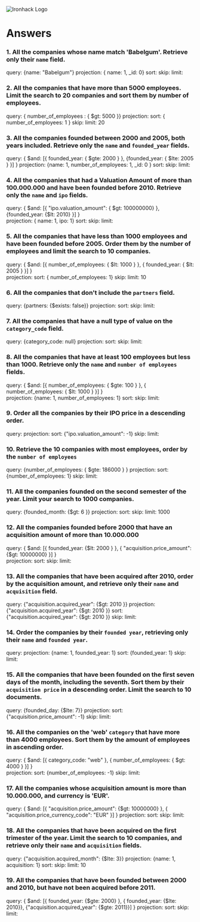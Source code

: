![Ironhack Logo](https://i.imgur.com/1QgrNNw.png)

# Answers

### 1. All the companies whose name match 'Babelgum'. Retrieve only their `name` field.

query: {name: "Babelgum"}
projection: { name: 1, _id: 0}
sort:
skip:
limit:

### 2. All the companies that have more than 5000 employees. Limit the search to 20 companies and sort them by **number of employees**.



query: { number_of_employees : { $gt: 5000 }}
projection:
sort: { number_of_employees: 1 }
skip:
limit: 20

### 3. All the companies founded between 2000 and 2005, both years included. Retrieve only the `name` and `founded_year` fields.

query: { $and: [{ founded_year: { $gte: 2000 } }, {founded_year: { $lte: 2005 } }] }
projection: {name: 1, number_of_employees: 1, _id: 0 }
sort:
skip:
limit:

### 4. All the companies that had a Valuation Amount of more than 100.000.000 and have been founded before 2010. Retrieve only the `name` and `ipo` fields.

query: { $and: [{ "ipo.valuation_amount": { $gt: 100000000} }, {founded_year: {$lt: 2010} }] }  
projection: { name: 1, ipo: 1}
sort:
skip:
limit:

### 5. All the companies that have less than 1000 employees and have been founded before 2005. Order them by the number of employees and limit the search to 10 companies.

query: { $and: [{ number_of_employees: { $lt: 1000 } }, { founded_year: { $lt: 2005 } }] }  
projection:
sort: { number_of_employees: 1}
skip:
limit: 10

### 6. All the companies that don't include the `partners` field.

query: {partners: {$exists: false}}
projection:
sort:
skip:
limit:

### 7. All the companies that have a null type of value on the `category_code` field.

query: {category_code: null}
projection:
sort:
skip:
limit:

### 8. All the companies that have at least 100 employees but less than 1000. Retrieve only the `name` and `number of employees` fields.

query: { $and: [{ number_of_employees: { $gte: 100 } }, { number_of_employees: { $lt: 1000 } }] }  
projection: {name: 1, number_of_employees: 1}
sort:
skip:
limit:

### 9. Order all the companies by their IPO price in a descending order.

query:
projection:
sort: {"ipo.valuation_amount": -1}
skip:
limit:

### 10. Retrieve the 10 companies with most employees, order by the `number of employees`

query: {number_of_employees: { $gte: 186000 } }
projection:
sort: {number_of_employees: 1}
skip:
limit:

### 11. All the companies founded on the second semester of the year. Limit your search to 1000 companies.

query: {founded_month: {$gt: 6 }}
projection:
sort:
skip:
limit: 1000

### 12. All the companies founded before 2000 that have an acquisition amount of more than 10.000.000

query: { $and: [{ founded_year: {$lt: 2000 } }, { "acquisition.price_amount": {$gt: 10000000} }] }  
projection:
sort:
skip:
limit:

### 13. All the companies that have been acquired after 2010, order by the acquisition amount, and retrieve only their `name` and `acquisition` field.

query: {"acquisition.acquired_year": {$gt: 2010 }}
projection: {"acquisition.acquired_year": {$gt: 2010 }}
sort: {"acquisition.acquired_year": {$gt: 2010 }}
skip:
limit:

### 14. Order the companies by their `founded year`, retrieving only their `name` and `founded year`.

query:
projection: {name: 1, founded_year: 1}
sort: {founded_year: 1}
skip:
limit:

### 15. All the companies that have been founded on the first seven days of the month, including the seventh. Sort them by their `acquisition price` in a descending order. Limit the search to 10 documents.

query: {founded_day: {$lte: 7}}
projection:
sort: {"acquisition.price_amount": -1}
skip:
limit:

### 16. All the companies on the 'web' `category` that have more than 4000 employees. Sort them by the amount of employees in ascending order.

query: { $and: [{ category_code: "web" }, { number_of_employees: { $gt: 4000 } }] }  
projection:
sort: {number_of_employees: -1}
skip:
limit:

### 17. All the companies whose acquisition amount is more than 10.000.000, and currency is 'EUR'.

query: { $and: [{ "acquisition.price_amount": {$gt: 10000000} }, { "acquisition.price_currency_code": "EUR" }] } 
projection:
sort:
skip:
limit:

### 18. All the companies that have been acquired on the first trimester of the year. Limit the search to 10 companies, and retrieve only their `name` and `acquisition` fields.

query: {"acquisition.acquired_month": {$lte: 3}}
projection: {name: 1, acquisition: 1}
sort:
skip:
limit: 10

### 19. All the companies that have been founded between 2000 and 2010, but have not been acquired before 2011.

query: { $and: [{ founded_year: {$gte: 2000} }, { founded_year: {$lte: 2010}}, {"acquisition.acquired_year": {$gte: 2011}}] }
projection:
sort:
skip:
limit:
